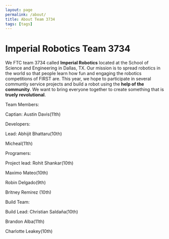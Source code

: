 ```yaml
---
layout: page
permalink: /about/
title: About Team 3734
tags: [tags]
---
```

# Imperial Robotics Team 3734

We FTC team 3734 called **Imperial Robotics** located at the School of Science and Engineering in Dallas, TX. Our mission is to 
spread robotics in the world so that people learn how fun and engaging the robotics competitions of FIRST are. This year,
we hope to participate in several communtiy service projects and build a robot using the **help of the community**. We
want to bring everyone together to create something that is **truely revolutional**.

Team Members:


Captian: Austin Davis(11th)


Developers: 

Lead: Abhijit Bhattaru(10th)

Micheal(11th)


Programers:

Project lead: Rohit Shankar(10th)

Maximo Mateo(10th)

Robin Delgado(9th)

Britney Remirez (10th)


Build Team:

Build Lead: Christian Saldaña(10th)

Brandon Alba(11th)

Charlotte Leakey(10th)
